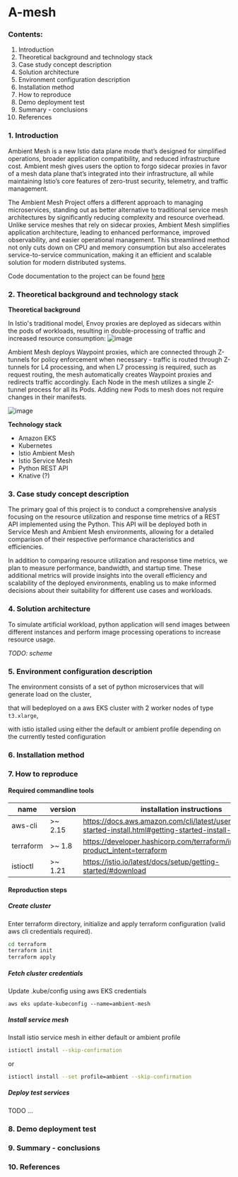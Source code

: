# **A-mesh**
### Contents:
1. Introduction
2. Theoretical background and technology stack
3. Case study concept description
4. Solution architecture
5. Environment configuration description 
6. Installation method
7. How to reproduce
8. Demo deployment test
9. Summary - conclusions
10. References

### 1. Introduction
Ambient Mesh is a new Istio data plane mode that’s designed for simplified operations, broader application compatibility, and reduced infrastructure cost. Ambient mesh gives users the option to forgo sidecar proxies in favor of a mesh data plane that’s integrated into their infrastructure, all while maintaining Istio’s core features of zero-trust security, telemetry, and traffic management.

The Ambient Mesh Project offers a different approach to managing microservices, standing out as better alternative to traditional service mesh architectures by significantly reducing complexity and resource overhead. Unlike service meshes that rely on sidecar proxies, Ambient Mesh simplifies application architecture, leading to enhanced performance, improved observability, and easier operational management. This streamlined method not only cuts down on CPU and memory consumption but also accelerates service-to-service communication, making it an efficient and scalable solution for modern distributed systems.

Code documentation to the project can be found [here](https://istio.io/v1.15/blog/2022/introducing-ambient-mesh/)

### 2. Theoretical background and technology stack

**Theoretical background**

In Istio's traditional model, Envoy proxies are deployed as sidecars within the pods of workloads, resulting in double-processing of traffic and increased resource consumption:
![image](https://github.com/SUU-2024-A-Mesh/a-mesh/assets/92889577/3352e564-9c7d-4fb9-8519-5a5b850bda5d)


Ambient Mesh deploys Waypoint proxies, which are connected through Z-tunnels for policy enforcement when necessary - traffic is routed through Z-tunnels for L4 processing, and when L7 processing is required, such as request routing, the mesh automatically creates Waypoint proxies and redirects traffic accordingly. Each Node in the mesh utilizes a single Z-tunnel process for all its Pods. Adding new Pods to mesh does not require changes in their manifests.
<!-- ![image](https://github.com/SUU-2024-A-Mesh/a-mesh/assets/92889577/17a9fccc-02ed-40a0-a2f8-52dc980f04e6) -->

![image](https://github.com/SUU-2024-A-Mesh/a-mesh/assets/78169141/bb2a1e1b-a30a-4931-a164-2cc2e80fa2c5)


**Technology stack**
- Amazon EKS
- Kubernetes
- Istio Ambient Mesh
- Istio Service Mesh
- Python REST API
- Knative (?)

### 3. Case study concept description

The primary goal of this project is to conduct a comprehensive analysis focusing on the resource utilization and response time metrics of a REST API implemented using the Python. This API will be deployed both in Service Mesh and Ambient Mesh environments, allowing for a detailed comparison of their respective performance characteristics and efficiencies.

In addition to comparing resource utilization and response time metrics, we plan to measure performance, bandwidth, and startup time. These additional metrics will provide insights into the overall efficiency and scalability of the deployed environments, enabling us to make informed decisions about their suitability for different use cases and workloads.

### 4. Solution architecture

To simulate artificial workload, python application will send images between different instances and perform image processing operations to increase resource usage.

*TODO: scheme*

### 5. Environment configuration description

The environment consists of a set of python microservices that will generate load on the cluster, 

that will bedeployed on a aws EKS cluster with 2 worker nodes of type `t3.xlarge`, 

with istio istalled using either the default or ambient profile depending on the currently tested configuration

### 6. Installation method
### 7. How to reproduce

#### Required commandline tools
| name      | version | installation instructions |
| --------- | ------- | ------------------------- |
| aws-cli   | >~ 2.15 | https://docs.aws.amazon.com/cli/latest/userguide/getting-started-install.html#getting-started-install-instructions
| terraform | >~ 1.8  | https://developer.hashicorp.com/terraform/install?product_intent=terraform
| istioctl  | >~ 1.21 | https://istio.io/latest/docs/setup/getting-started/#download

#### Reproduction steps

##### Create cluster

Enter terraform directory, initialize and apply terraform configuration (valid aws cli credentials required).
```bash
cd terraform
terraform init
terraform apply
```

##### Fetch cluster credentials
Update .kube/config using aws EKS credentials

```
aws eks update-kubeconfig --name=ambient-mesh
```


##### Install service mesh
Install istio service mesh in either default or ambient profile

```bash
istioctl install --skip-confirmation 
```
or 
```bash
istioctl install --set profile=ambient --skip-confirmation 
```

##### Deploy test services
TODO ...


### 8. Demo deployment test
### 9. Summary - conclusions
### 10. References
